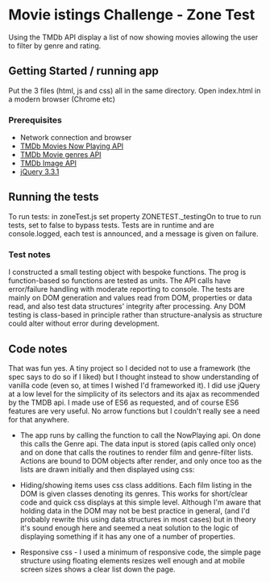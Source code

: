 # Movie istings Challenge - Zone Test

Using the TMDb API display a list of now showing movies allowing the user to filter by genre and rating.

## Getting Started / running app

Put the 3 files (html, js and css) all in the same directory. 
Open index.html in a modern browser (Chrome etc)

### Prerequisites

* Network connection and browser
* [TMDb Movies Now Playing API](https://developers.themoviedb.org/3/movies/get-now-playing)
* [TMDb Movie genres API](https://developers.themoviedb.org/3/genres/get-movie-list)
* [TMDb Image API](https://developers.themoviedb.org/3/getting-started/images)
* [jQuery 3.3.1](https://ajax.googleapis.com/ajax/libs/jquery/3.3.1/jquery.min.js) 

## Running the tests

To run tests: in zoneTest.js set property ZONETEST._testingOn to true to run tests, set to false to bypass tests.
Tests are in runtime and are console.logged, each test is announced, and a message is given on failure.

### Test notes

I constructed a small testing object with bespoke functions. The prog is function-based so functions are tested as units. The API calls have error/failure handling with moderate reporting to console. The tests are mainly on DOM generation and values read from DOM, properties or data read, and also test data structures' integrity after processing. Any DOM testing is class-based in principle rather than structure-analysis as structure could alter without error during development.

## Code notes

That was fun yes. A tiny project so I decided not to use a framework (the spec says to do so if I liked) but I thought instead to show understanding of vanilla code (even so, at times I wished I'd frameworked it). I did use jQuery at a low level for the simplicity of its selectors and its ajax as recommended by the TMDB api. I made use of ES6 as requested, and of course ES6 features are very useful. No arrow functions but I couldn't really see a need for that anywhere.

* The app runs by calling the function to call the NowPlaying api. On done this calls the Genre api. The data input is stored (apis called only once) and on done that calls the routines to render film and genre-filter lists. Actions are bound to DOM objects after render, and only once too as the lists are drawn initially and then displayed using css:

* Hiding/showing items uses css class additions. Each film listing in the DOM is given classes denoting its genres. This works for short/clear code and quick css displays at this simple level. 
Although I'm aware that holding data in the DOM may not be best practice in general, (and I'd probably rewrite this using data structures in most cases) but in theory it's sound enough here and seemed a neat solution to the logic of displaying something if it has any one of a number of properties. 

* Responsive css - I used a minimum of responsive code, the simple page structure using floating elements resizes well enough and at mobile screen sizes shows a clear list down the page.

